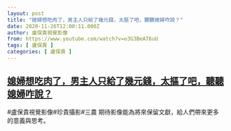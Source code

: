 ```yaml
---
layout: post
title: "媳婦想吃肉了，男主人只給了幾元錢，太摳了吧，聽聽媳婦咋說？"
date: 2020-11-26T12:00:11.000Z
author: 盧保貴視覺影像
from: https://www.youtube.com/watch?v=o3G3BeAT6uU
tags: [ 盧保貴 ]
categories: [ 盧保貴 ]
---
```

<!--1606392011000-->
[媳婦想吃肉了，男主人只給了幾元錢，太摳了吧，聽聽媳婦咋說？](https://www.youtube.com/watch?v=o3G3BeAT6uU)
------

<div>
#盧保貴視覺影像#珍貴攝影#三農 期待影像能為將來保留文獻，給人們帶來更多的意義與思考。
</div>
